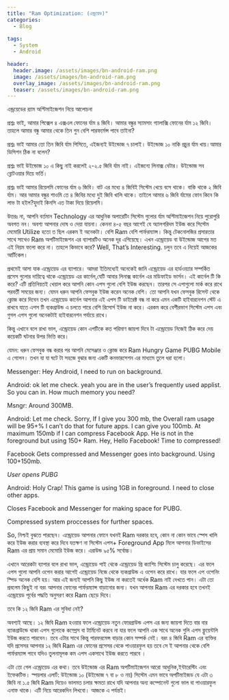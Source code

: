```yaml
---
title: "Ram Optimization: (এন্ড্রয়েড)"
categories:
  - Blog 
  
tags:
  - System
  - Android

header:
  header.image: /assets/images/bn-android-ram.png
  image: /assets/images/bn-android-ram.png
  overlay_image: /assets/images/bn-android-ram.png
  teaser: /assets/images/bn-android-ram.png
---
```

এন্ড্রয়েডের র‍্যাম অপ্টিমাইজেশন নিয়ে আলোচনা

প্রশ্নঃ ভাই, আমার পিক্সেল ৪ এক্সএল ফোনের র্যাম ৪ জিবি। আমার বন্ধুর স্যামসাং গ্যালাক্সি ফোনের র্যাম ১২ জিবি। তাহলে আমার বন্ধু আমার থেকে তিন গুন বেশি পারফর্মেন্স পাবে তাইনা?

প্রশ্নঃ ভাই আমার তো তিন জিবি র্যাম পিসিতে, এইজন্যই উইন্ডোজ ৭ চালাই। উইন্ডোজ ১০ নাকি প্রচুর র্যাম খায়।আমার ডিসিশন ঠিক না বলেন?

প্রশ্নঃ ভাই উইন্ডোজ ১০ এ কিছু নাই করলেই ২-২.৫ জিবি র্যাম নাই। এইজন্যে লিনাক্স বেটার। উইন্ডোজ সব ব্লোটওয়ার দিয়ে ভর্তি।

প্রশ্নঃ ভাই আমার রিয়েলমি ফোনের র্যাম ৬ জিবি। বাট এর মধ্যে ৪ জিবিই সিস্টেম খেয়ে বসে থাকে। বাকি থাকে ২ জিবি র্যাম। আর আমার বন্ধুর শাওমি তে ৪ জিবির মধ্যে দুই জিবি খালি থাকে। তাইলে আমার ৬ জিবি র্যামের ফোন কিনে কি লাভ টা হইল?হুদাই কিনসি এত টাকা দিয়ে রিয়েলমি।

উত্তরঃ না, আপনি বর্তমান Technology এর আধুনিক অপারেটিং সিস্টেম গুলোর র্যাম অপ্টিমাইজেশন নিয়ে পুরোপুরি অবগত নন। অবশ্য আপনার দোষ ও দেয়া যায়না। কেননা ৪-৫ বছর আগেই যে অ্যালগরিদম ইউজ করে সিস্টেম মেমোরি Utilize হতো ত ছিল এরকম ই অনেকটা। বেশি Ram বেশি পার্ফরম্যান্স। কিন্তু টেকনোলজির প্রসারতার সাথে সাথেও Ram অপটিমাইজেশন এর ব্যাপারটিও অনেক দূর এগিয়েছে। এখন এন্ড্রোয়েড বা উইন্ডোজ আগের মত এই নিয়ম ফলো করে না। তাহলে কিভাবে করে? Well, That’s Interesting. চলুন তবে এ নিয়েই আজকের আর্টিকেল।

প্রথমেই আসা যাক এন্ড্রোয়েড এর ব্যাপারে। আমরা ইতিমধ্যেই অনেকেই জানি এন্ড্রোয়েড এর হার্ডওয়্যার সম্পর্কিত প্রসেস গুলোর দায়িত্বে থাকে এন্ড্রোয়েড এর কার্নেল,যেটি আবার লিনাক্স কার্নেল এর মডিফাইড ভার্সন। এই কার্নেল টি কি করে? এটি প্রতিনিয়তই খেয়াল করে আপনি কোন এপস গুলো বেশি ইউজ করছেন। তারপর সে এপাগুলো মার্ক করে রাখে পরবর্তী সময়ের জন্য। যেমন ধরুন আপনি ফেসবুক ইউজ করেন অনেক বেশি। তো আপনি যখন ফেসবুক রিসেন্ট থেকে ক্লোজ করে দিবেন তখন এন্ড্রোয়েড কার্নেল আপনার এই এপস টি ডাইরেক্ট বন্ধ না করে এমন একটি হাইবারনেশন স্টেট এ রাখবে যাতে এপস টি ব্যকগ্রাউন্ড এ চলতে পারে বেশি রিসোর্স ইউজ না করে। এরকম করে বেশীরভাগ সিস্টেম এপস এবং গুগল এপস গুলো অনেকটাই হাইবারনেশন পর্যায়ে রাখে।

কিন্তু এখানে বলে রাখা ভাল, এন্ড্রোয়েড কোন এপটিকে কত পরিমাণ জায়গা দিবে টা এন্ড্রোয়েড নিজেই ঠিক করে দেয় কয়েকটি ঘটনার উপর ভিত্তি করে।

যেমন: ধরুন ফেসবুক বন্ধ করার পর আপনি মেসেঞ্জার ও ক্লোজ করে Ram Hungry Game PUBG Mobile এ গেলেন। তখন যা যা ঘটে টা সহজে বুঝার জন্য একটি কনভারসেশন এর মাধ্যমে তুলে ধরা হলো।

Messenger: Hey Android, I need to run on background.

Android: ok let me check. yeah you are in the user’s frequently used applist. So you can in. How much memory you need?

Msngr: Around 300MB.

Android: Let me check. Sorry, If I give you 300 mb, the Overall ram usage will be 95+% I can’t do that for future apps. I can give you 100mb. At maximum 150mb if I can compress Facebook App. He is not in the foreground but using 150+ Ram. Hey, Hello Facebook! Time to compressed!

Facebook Gets compressed and Messenger goes into background. Using 100+150mb.

_User opens PUBG_

Android: Holy Crap! This game is using 1GB in foreground. I need to close other apps.

Closes Facebook and Messenger for making space for PUBG.

Compressed system proccesses for further spaces.

So, নিশ্চই বুঝতে পারছেন। এন্ড্রোয়েড আপনার ফোনে যখনই Ram দরকার হবে, কোন না কোন ভাবে স্পেস খালি করে ইউজ করার ব্যবস্থা করে দিবে যতক্ষণ না সিস্টেম এপস+ Foreground App মিলে আপনার ডিভাইসের Ram এর প্রায় সমান মেমোরি ইউজ করে। এরাউন্ড ৯৫% সর্বোচ্চ।

এখানে আরেকটা ব্যাপার বলে রাখা ভাল, এন্ড্রোয়েড পাই থেকে এন্ড্রোয়েড প্রি ক্যাশিং সিস্টেম চালু করেছে। এর ফলে এপস গুলো আপনি ওপেন করার আগেই এন্ড্রোয়েড নিজে থেকে ব্যকগ্রাউন্ড এ ওপেন করে রাখে। যার ফলে এপ ওপেনিং স্পিড অনেক বেশি হয়। আর এই জন্যই আপনি কিছু ইউজ না করতেই অর্ধেক Ram নাই দেখতে পান। এটা তো প্রবলেম কিছুই না বরং আপনার ফোনের পার্ফরম্যান্স বাড়ানোর জন্য। যখন আপনার Ram এর দরকার হবে তখনই এন্ড্রোয়েড পূর্বের পদ্ধতি অনুসরণ করে Ram ছেড়ে দিবে।

তবে কি ১২ জিবি Ram এর সুবিধা নেই?

অবশ্যই আছে। ১২ জিবি Ram হওয়ার ফলে এন্ড্রোয়েড নতুন ফোরগ্রাউন্ড এপস এর জন্য জায়গা দিতে বার বার ব্যাকগ্রাউন্ডে থাকা এপস গুলোকে কম্প্রেস বা টার্মিনেট করবে না যার ফলে আপনি এক সাথে অনেক গুলি এপস ফ্লুয়েন্টলি ইউজ করতে পারবেন। তবে এটার সাথে কিন্তু পারফরমেন্স বাড়ার কোন সম্পর্ক নেই। বরং ৪ জিবি Ram এর ব্যক্তির যদি প্রসেসর আপনার ১২ জিবি Ram এর ফোনের প্রসেসর থেকে পাওয়ারফুল হয় তবে সে ই আপনার থেকে বেশি পার্ফরম্যান্স পাবে যদিও তুলনামূলক কম এপস একসাথে ইউজ করতে পারবে ।

এটা তো গেল এন্ড্রোয়েড এর কথা। তবে উইন্ডোজ এর Ram অপটিমাইজেশন আরো আধুনিক,ইন্টারেস্টিং এবং ইফেকটিভ। স্পয়লার এলার্ট: উইন্ডোজ ১০ (উইন্ডোজ ৭ বা ৮ ও নয়) সিস্টেম এমন ভাবে অপটিমাইজড যে এটা ৩ জিবি না ১.৫ জিবি Ram দিয়েও ভালমত চলার ক্ষমতা রাখে যদি আপনার অন্য কম্পোনেন্ট গুলো ভাল বা পাওয়ারফুল এনাফ থাকে। এটি নিয়ে আরেকদিন লিখবো। আজকে এ পর্যন্তই।